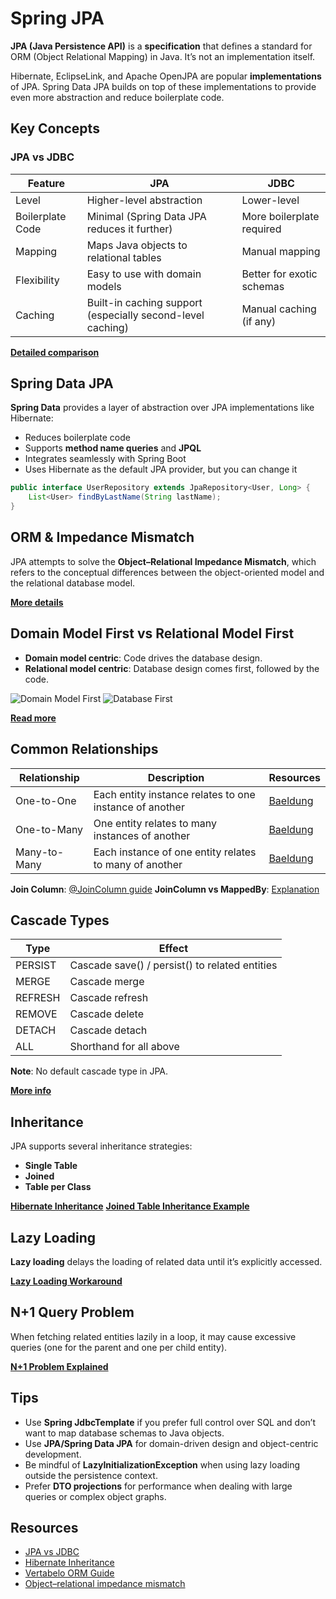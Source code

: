 # Spring JPA

**JPA (Java Persistence API)** is a **specification** that defines a standard for ORM (Object Relational Mapping) in Java. It’s not an implementation itself.

Hibernate, EclipseLink, and Apache OpenJPA are popular **implementations** of JPA. Spring Data JPA builds on top of these implementations to provide even more abstraction and reduce boilerplate code.

## Key Concepts

### JPA vs JDBC

| Feature          | JPA                                                        | JDBC                      |
| ---------------- | ---------------------------------------------------------- | ------------------------- |
| Level            | Higher-level abstraction                                   | Lower-level               |
| Boilerplate Code | Minimal (Spring Data JPA reduces it further)               | More boilerplate required |
| Mapping          | Maps Java objects to relational tables                     | Manual mapping            |
| Flexibility      | Easy to use with domain models                             | Better for exotic schemas |
| Caching          | Built-in caching support (especially second-level caching) | Manual caching (if any)   |

**[Detailed comparison](https://www.baeldung.com/jpa-vs-jdbc)**

## Spring Data JPA

**Spring Data** provides a layer of abstraction over JPA implementations like Hibernate:

- Reduces boilerplate code
- Supports **method name queries** and **JPQL**
- Integrates seamlessly with Spring Boot
- Uses Hibernate as the default JPA provider, but you can change it

```java
public interface UserRepository extends JpaRepository<User, Long> {
    List<User> findByLastName(String lastName);
}
```

## ORM & Impedance Mismatch

JPA attempts to solve the **Object–Relational Impedance Mismatch**, which refers to the conceptual differences between the object-oriented model and the relational database model.

**[More details](https://en.wikipedia.org/wiki/Object–relational_impedance_mismatch)**

## Domain Model First vs Relational Model First

- **Domain model centric**: Code drives the database design.
- **Relational model centric**: Database design comes first, followed by the code.

![Domain Model First](https://vertabelo.com/blog/orms-under-the-hood/object-first-approach.png)
![Database First](https://vertabelo.com/blog/orms-under-the-hood/database-first-approach.png)

**[Read more](https://vertabelo.com/blog/orms-under-the-hood/)**

## Common Relationships

| Relationship | Description                                             | Resources                                                   |
| ------------ | ------------------------------------------------------- | ----------------------------------------------------------- |
| One-to-One   | Each entity instance relates to one instance of another | [Baeldung](https://www.baeldung.com/jpa-one-to-one)         |
| One-to-Many  | One entity relates to many instances of another         | [Baeldung](https://www.baeldung.com/hibernate-one-to-many)  |
| Many-to-Many | Each instance of one entity relates to many of another  | [Baeldung](https://www.baeldung.com/hibernate-many-to-many) |

**Join Column**: [@JoinColumn guide](https://www.baeldung.com/jpa-join-column)
**JoinColumn vs MappedBy**: [Explanation](https://www.baeldung.com/jpa-joincolumn-vs-mappedby)

## Cascade Types

| Type    | Effect                                         |
| ------- | ---------------------------------------------- |
| PERSIST | Cascade save() / persist() to related entities |
| MERGE   | Cascade merge                                  |
| REFRESH | Cascade refresh                                |
| REMOVE  | Cascade delete                                 |
| DETACH  | Cascade detach                                 |
| ALL     | Shorthand for all above                        |

**Note**: No default cascade type in JPA.

**[More info](https://techrocking.com/cascade-in-jpa-and-hibernate/)**

## Inheritance

JPA supports several inheritance strategies:

- **Single Table**
- **Joined**
- **Table per Class**

**[Hibernate Inheritance](https://www.baeldung.com/hibernate-inheritance)**
**[Joined Table Inheritance Example](https://www.logicbig.com/tutorials/java-ee-tutorial/jpa/joined-table-inheritance.html)**

## Lazy Loading

**Lazy loading** delays the loading of related data until it’s explicitly accessed.

**[Lazy Loading Workaround](https://www.baeldung.com/hibernate-lazy-loading-workaround)**

## N+1 Query Problem

When fetching related entities lazily in a loop, it may cause excessive queries (one for the parent and one per child entity).

**[N+1 Problem Explained](https://vladmihalcea.com/n-plus-1-query-problem/)**

## Tips

- Use **Spring JdbcTemplate** if you prefer full control over SQL and don’t want to map database schemas to Java objects.
- Use **JPA/Spring Data JPA** for domain-driven design and object-centric development.
- Be mindful of **LazyInitializationException** when using lazy loading outside the persistence context.
- Prefer **DTO projections** for performance when dealing with large queries or complex object graphs.

## Resources

- [JPA vs JDBC](https://www.baeldung.com/jpa-vs-jdbc)
- [Hibernate Inheritance](https://www.baeldung.com/hibernate-inheritance)
- [Vertabelo ORM Guide](https://vertabelo.com/blog/orms-under-the-hood/)
- [Object–relational impedance mismatch](https://en.wikipedia.org/wiki/Object–relational_impedance_mismatch)
